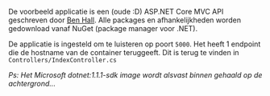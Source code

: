 De voorbeeld applicatie is een (oude :D) ASP.NET Core MVC API geschreven door [Ben Hall](https://github.com/katacoda/dotnet-aspnet-core-example). Alle packages en afhankelijkheden worden gedownload vanaf NuGet (package manager voor .NET).

De applicatie is ingesteld om te luisteren op poort `5000`. Het heeft 1 endpoint die de hostname van de container teruggeeft. Dit is terug te vinden in `Controllers/IndexController.cs`

*Ps: Het Microsoft dotnet:1.1.1-sdk image wordt alsvast binnen gehaald op de achtergrond...*
